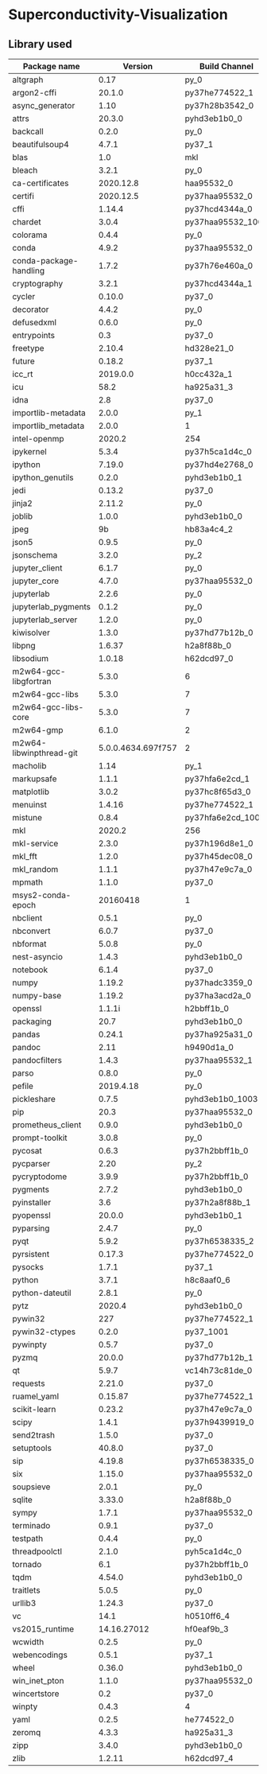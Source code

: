 # Superconductivity-Visualization

## Library used
|Package name| Version|Build  Channel|
|----|----|---|
|altgraph                  |0.17                       |py_0|
|argon2-cffi               |20.1.0           |py37he774522_1
|async_generator           |1.10             |py37h28b3542_0
|attrs                     |20.3.0             |pyhd3eb1b0_0
|backcall                  |0.2.0                      |py_0
|beautifulsoup4            |4.7.1                    |py37_1
|blas                      |1.0                         |mkl
|bleach                    |3.2.1                      |py_0
|ca-certificates           |2020.12.8            |haa95532_0
|certifi                   |2020.12.5        |py37haa95532_0
|cffi                      |1.14.4           |py37hcd4344a_0
|chardet                   |3.0.4           |py37haa95532_1003
|colorama                  |0.4.4                      |py_0
|conda                     |4.9.2            |py37haa95532_0
|conda-package-handling    |1.7.2            |py37h76e460a_0
|cryptography              |3.2.1            |py37hcd4344a_1
|cycler                    |0.10.0                  |py37_0
|decorator                 |4.4.2                      |py_0
|defusedxml                |0.6.0                      |py_0
|entrypoints               |0.3                      |py37_0
|freetype                  |2.10.4               |hd328e21_0
|future                    |0.18.2                   |py37_1
|icc_rt                    |2019.0.0            |h0cc432a_1
|icu                       |58.2                 |ha925a31_3
|idna                      |2.8                      |py37_0
|importlib-metadata        |2.0.0                      |py_1
|importlib_metadata        |2.0.0                         |1
|intel-openmp              |2020.2                      |254
|ipykernel                 |5.3.4            |py37h5ca1d4c_0
|ipython                   |7.19.0           |py37hd4e2768_0
|ipython_genutils          |0.2.0              |pyhd3eb1b0_1
|jedi                      |0.13.2                   |py37_0
|jinja2                    |2.11.2                     |py_0
|joblib                    |1.0.0              |pyhd3eb1b0_0
|jpeg                      |9b                   |hb83a4c4_2
|json5                     |0.9.5                      |py_0
|jsonschema                |3.2.0                      |py_2
|jupyter_client            |6.1.7                      |py_0
|jupyter_core              |4.7.0            |py37haa95532_0
|jupyterlab                |2.2.6                      |py_0
|jupyterlab_pygments       |0.1.2                      |py_0
|jupyterlab_server         |1.2.0                      |py_0
|kiwisolver                |1.3.0            |py37hd77b12b_0
|libpng                    |1.6.37               |h2a8f88b_0
|libsodium                 |1.0.18               |h62dcd97_0
|m2w64-gcc-libgfortran     |5.3.0                         |6
|m2w64-gcc-libs            |5.3.0                         |7
|m2w64-gcc-libs-core       |5.3.0                         |7
|m2w64-gmp                 |6.1.0                         |2
|m2w64-libwinpthread-git   |5.0.0.4634.697f757               |2
|macholib                  |1.14                       |py_1
|markupsafe                |1.1.1            |py37hfa6e2cd_1
|matplotlib                |3.0.2            |py37hc8f65d3_0
|menuinst                  |1.4.16           |py37he774522_1
|mistune                   |0.8.4           |py37hfa6e2cd_1001
|mkl                       |2020.2                      |256
|mkl-service               |2.3.0            |py37h196d8e1_0
|mkl_fft                   |1.2.0            |py37h45dec08_0
|mkl_random                |1.1.1            |py37h47e9c7a_0
|mpmath                    |1.1.0                    |py37_0
|msys2-conda-epoch         |20160418                      |1
|nbclient                  |0.5.1                      |py_0
|nbconvert                 |6.0.7                    |py37_0
|nbformat                  |5.0.8                      |py_0
|nest-asyncio              |1.4.3              |pyhd3eb1b0_0
|notebook                  |6.1.4                    |py37_0
|numpy                     |1.19.2           |py37hadc3359_0
|numpy-base                |1.19.2           |py37ha3acd2a_0
|openssl                   |1.1.1i               |h2bbff1b_0
|packaging                 |20.7               |pyhd3eb1b0_0
|pandas                    |0.24.1           |py37ha925a31_0
|pandoc                    |2.11                 |h9490d1a_0
|pandocfilters             |1.4.3            |py37haa95532_1
|parso                     |0.8.0                      |py_0
|pefile                    |2019.4.18                  |py_0
|pickleshare               |0.7.5           |pyhd3eb1b0_1003
|pip                       |20.3             |py37haa95532_0
|prometheus_client         |0.9.0              |pyhd3eb1b0_0
|prompt-toolkit            |3.0.8                      |py_0
|pycosat                   |0.6.3            |py37h2bbff1b_0
|pycparser                 |2.20                       |py_2
|pycryptodome              |3.9.9            |py37h2bbff1b_0
|pygments                  |2.7.2              |pyhd3eb1b0_0
|pyinstaller               |3.6              |py37h2a8f88b_1
|pyopenssl                 |20.0.0             |pyhd3eb1b0_1
|pyparsing                 |2.4.7                      |py_0
|pyqt                      |5.9.2            |py37h6538335_2
|pyrsistent                |0.17.3           |py37he774522_0
|pysocks                   |1.7.1                    |py37_1
|python                    |3.7.1                |h8c8aaf0_6
|python-dateutil           |2.8.1                      |py_0
|pytz                      |2020.4             |pyhd3eb1b0_0
|pywin32                   |227              |py37he774522_1
|pywin32-ctypes            |0.2.0                 |py37_1001
|pywinpty                  |0.5.7                   |py37_0
|pyzmq                     |20.0.0           |py37hd77b12b_1
|qt                        |5.9.7            |vc14h73c81de_0
|requests                  |2.21.0                   |py37_0
|ruamel_yaml               |0.15.87          |py37he774522_1
|scikit-learn              |0.23.2           |py37h47e9c7a_0
|scipy                     |1.4.1            |py37h9439919_0
|send2trash                |1.5.0                    |py37_0
|setuptools                |40.8.0                   |py37_0
|sip                       |4.19.8           |py37h6538335_0
|six                       |1.15.0           |py37haa95532_0
|soupsieve                 |2.0.1                      |py_0
|sqlite                    |3.33.0               |h2a8f88b_0
|sympy                     |1.7.1            |py37haa95532_0
|terminado                 |0.9.1                    |py37_0
|testpath                  |0.4.4                      |py_0
|threadpoolctl             |2.1.0              |pyh5ca1d4c_0
|tornado                   |6.1              |py37h2bbff1b_0
|tqdm                      |4.54.0             |pyhd3eb1b0_0
|traitlets                 |5.0.5                      |py_0
|urllib3                   |1.24.3                   |py37_0
|vc                        |14.1                 |h0510ff6_4
|vs2015_runtime            |14.16.27012          |hf0eaf9b_3
|wcwidth                   |0.2.5                      |py_0
|webencodings              |0.5.1                    |py37_1
|wheel                     |0.36.0             |pyhd3eb1b0_0
|win_inet_pton             |1.1.0            |py37haa95532_0
|wincertstore              |0.2                      |py37_0
|winpty                    |0.4.3                         |4
|yaml                      |0.2.5                |he774522_0
|zeromq                    |4.3.3                |ha925a31_3
|zipp                      |3.4.0              |pyhd3eb1b0_0
|zlib                      |1.2.11               |h62dcd97_4|
